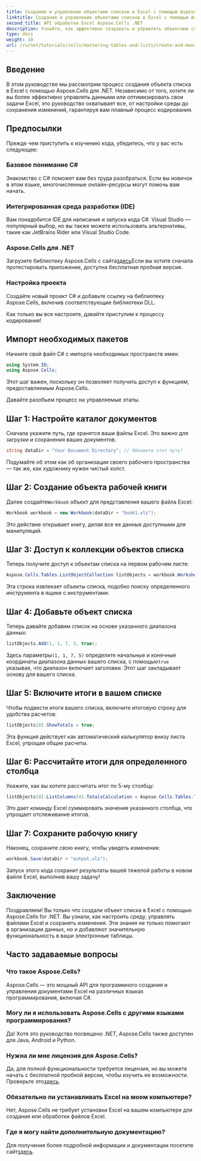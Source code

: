 ```yaml
---
title: Создание и управление объектами списков в Excel с помощью Aspose.Cells
linktitle: Создание и управление объектами списков в Excel с помощью Aspose.Cells
second_title: API обработки Excel Aspose.Cells .NET
description: Узнайте, как эффективно создавать и управлять объектами списков в Excel с помощью Aspose.Cells для .NET. Это комплексное пошаговое руководство проведет вас через процесс настройки.
type: docs
weight: 10
url: /ru/net/tutorials/cells/mastering-tables-and-lists/create-and-manage-list-object/
---
```

## Введение

В этом руководстве мы рассмотрим процесс создания объекта списка в Excel с помощью Aspose.Cells для .NET. Независимо от того, хотите ли вы более эффективно управлять данными или оптимизировать свои задачи Excel, это руководство охватывает все, от настройки среды до сохранения изменений, гарантируя вам плавный процесс кодирования.

## Предпосылки

Прежде чем приступить к изучению кода, убедитесь, что у вас есть следующее:

### Базовое понимание C#
Знакомство с C# поможет вам без труда разобраться. Если вы новичок в этом языке, многочисленные онлайн-ресурсы могут помочь вам начать.

### Интегрированная среда разработки (IDE)
Вам понадобится IDE для написания и запуска кода C#. Visual Studio — популярный выбор, но вы также можете использовать альтернативы, такие как JetBrains Rider или Visual Studio Code.

### Aspose.Cells для .NET
Загрузите библиотеку Aspose.Cells с сайта[здесь](https://releases.aspose.com/cells/net/)Если вы хотите сначала протестировать приложение, доступна бесплатная пробная версия.

### Настройка проекта
Создайте новый проект C# и добавьте ссылку на библиотеку Aspose.Cells, включив соответствующие библиотеки DLL.

Как только вы все настроите, давайте приступим к процессу кодирования!

## Импорт необходимых пакетов

Начните свой файл C# с импорта необходимых пространств имен:

```csharp
using System.IO;
using Aspose.Cells;
```

Этот шаг важен, поскольку он позволяет получить доступ к функциям, предоставляемым Aspose.Cells.

Давайте разобьем процесс на управляемые этапы.

## Шаг 1: Настройте каталог документов

Сначала укажите путь, где хранятся ваши файлы Excel. Это важно для загрузки и сохранения ваших документов.

```csharp
string dataDir = "Your Document Directory"; // Обновите этот путь!
```

Подумайте об этом как об организации своего рабочего пространства — так же, как художнику нужен чистый холст.

## Шаг 2: Создание объекта рабочей книги

 Далее создайте`Workbook` объект для представления вашего файла Excel:

```csharp
Workbook workbook = new Workbook(dataDir + "book1.xls");
```

Это действие открывает книгу, делая все ее данные доступными для манипуляций.

## Шаг 3: Доступ к коллекции объектов списка

Теперь получите доступ к объектам списка на первом рабочем листе:

```csharp
Aspose.Cells.Tables.ListObjectCollection listObjects = workbook.Worksheets[0].ListObjects;
```

Эта строка извлекает объекты списка, подобно поиску определенного инструмента в ящике с инструментами.

## Шаг 4: Добавьте объект списка

Теперь давайте добавим список на основе указанного диапазона данных:

```csharp
listObjects.Add(1, 1, 7, 5, true);
```

 Здесь параметры`(1, 1, 7, 5)` определите начальные и конечные координаты диапазона данных вашего списка, с помощью`true` указывая, что диапазон включает заголовки. Этот шаг закладывает основу для вашего списка.

## Шаг 5: Включите итоги в вашем списке

Чтобы подвести итоги вашего списка, включите итоговую строку для удобства расчетов:

```csharp
listObjects[0].ShowTotals = true;
```

Эта функция действует как автоматический калькулятор внизу листа Excel, упрощая общие расчеты.

## Шаг 6: Рассчитайте итоги для определенного столбца

Укажите, как вы хотите рассчитать итог по 5-му столбцу:

```csharp
listObjects[0].ListColumns[4].TotalsCalculation = Aspose.Cells.Tables.TotalsCalculation.Sum; 
```

Это дает команду Excel суммировать значения указанного столбца, что упрощает отслеживание итогов.

## Шаг 7: Сохраните рабочую книгу

Наконец, сохраните свою книгу, чтобы увидеть изменения:

```csharp
workbook.Save(dataDir + "output.xls");
```

Запуск этого кода сохранит результаты вашей тяжелой работы в новом файле Excel, выполнив вашу задачу!

## Заключение

Поздравляем! Вы только что создали объект списка в Excel с помощью Aspose.Cells for .NET. Вы узнали, как настроить среду, управлять файлами Excel и сохранять изменения. Эти знания не только помогают в организации данных, но и добавляют значительную функциональность в ваши электронные таблицы.

## Часто задаваемые вопросы

### Что такое Aspose.Cells?  
Aspose.Cells — это мощный API для программного создания и управления документами Excel на различных языках программирования, включая C#.

### Могу ли я использовать Aspose.Cells с другими языками программирования?  
Да! Хотя это руководство посвящено .NET, Aspose.Cells также доступен для Java, Android и Python.

### Нужна ли мне лицензия для Aspose.Cells?  
 Да, для полной функциональности требуется лицензия, но вы можете начать с бесплатной пробной версии, чтобы изучить ее возможности. Проверьте это[здесь](https://releases.aspose.com/).

### Обязательно ли устанавливать Excel на моем компьютере?  
Нет, Aspose.Cells не требует установки Excel на вашем компьютере для создания или обработки файлов Excel.

### Где я могу найти дополнительную документацию?  
 Для получения более подробной информации и документации посетите сайт[здесь](https://reference.aspose.com/cells/net/).